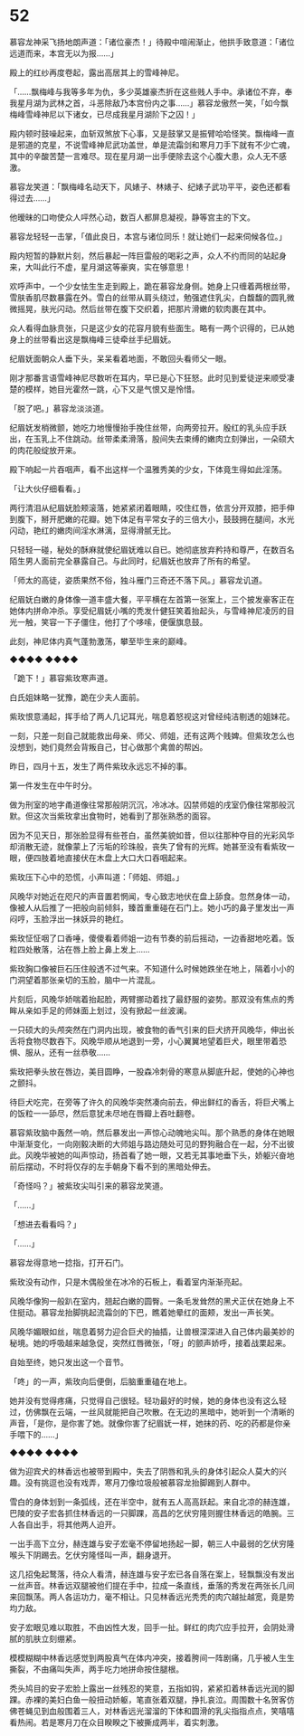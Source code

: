 # 52

慕容龙神采飞扬地朗声道：「诸位豪杰！」待殿中喧闹渐止，他拱手致意道：「诸位远道而来，本宫无以为报……」

殿上的红纱再度卷起，露出高居其上的雪峰神尼。

「……飘梅峰与我等多年为仇，多少英雄豪杰折在这些贱人手中。承诸位不弃，奉我星月湖为武林之首，斗恶除敌乃本宫份内之事……」慕容龙傲然一笑，「如今飘梅峰雪峰神尼以下诸女，已尽成我星月湖阶下之囚！」

殿内顿时鼓噪起来，血斩双煞放下心事，又是鼓掌又是振臂哈哈怪笑。飘梅峰一直是邪道的克星，不说雪峰神尼武功盖世，单是流霜剑和寒月刀手下就有不少亡魂，其中的辛酸苦楚一言难尽。现在星月湖一出手便除去这个心腹大患，众人无不感激。

慕容龙笑道：「飘梅峰名动天下，风婊子、林婊子、纪婊子武功平平，姿色还都看得过去……」

他暧昧的口吻使众人呯然心动，数百人都屏息凝视，静等宫主的下文。

慕容龙轻轻一击掌，「值此良日，本宫与诸位同乐！就让她们一起来伺候各位。」

殿内短暂的静默片刻，然后暴起一阵巨雷般的喝彩之声，众人不约而同的站起身来，大叫此行不虚，星月湖这等豪爽，实在够意思！

欢呼声中，一个少女怯生生走到殿上，跪在慕容龙身侧。她身上只缠着两根丝带，雪肤香肌尽数暴露在外。雪白的丝带从肩头绕过，勉强遮住乳尖，白馥馥的圆乳微微摇晃，肤光闪动。然后丝带在腹下交织着，把那片滑嫩的软肉裹在其中。

众人看得血脉贲张，只是这少女的花容月貌有些面生。略有一两个识得的，已从她身上的丝带看出这是飘梅峰三徒牵丝手纪眉妩。

纪眉妩面朝众人垂下头，呆呆看着地面，不敢回头看师父一眼。

刚才那番言语雪峰神尼尽数听在耳内，早已是心下狂怒。此时见到爱徒逆来顺受凄楚的模样，她目光霍然一跳，心下又是气恨又是怜惜。

「脱了吧。」慕容龙淡淡道。

纪眉妩发梢微颤，她吃力地慢慢抬手挽住丝带，向两旁拉开。殷红的乳头应手跃出，在玉乳上不住跳动。丝带柔柔滑落，股间失去束缚的嫩肉立刻弹出，一朵硕大的肉花般绽放开来。

殿下响起一片吞咽声，看不出这样一个温雅秀美的少女，下体竟生得如此淫荡。

「让大伙仔细看看。」

两行清泪从纪眉妩脸颊滚落，她紧紧闭着眼睛，咬住红唇，依言分开双膝，把手伸到腹下，掰开肥嫩的花瓣。她下体足有平常女子的三倍大小，鼓鼓拥在腿间，水光闪动，艳红的嫩肉间淫水淋漓，显得滑腻无比。

只轻轻一碰，秘处的酥麻就使纪眉妩难以自已。她彻底放弃矜持和尊严，在数百名陌生男人面前完全暴露自己。与此同时，纪眉妩也放弃了所有的希望。

「师太的高徒，姿质果然不俗，独斗雁门三奇还不落下风。」慕容龙讥道。

纪眉妩白嫩的身体像一道丰盛大餐，平平横在左首第一张案上，三个披发豪客正在她体内拼命冲杀。享受纪眉妩小嘴的秃发什健狂笑着抬起头，与雪峰神尼凌厉的目光一触，笑容一下子僵住，他打了个哆嗦，便偃旗息鼓。

此刻，神尼体内真气蓬勃激荡，攀至毕生来的巅峰。

◆◆◆◆ ◆◆◆◆

「跪下！」慕容紫玫寒声道。

白氏姐妹略一犹豫，跪在少夫人面前。

紫玫恨意涌起，挥手给了两人几记耳光，喘息着怒视这对曾经纯洁剔透的姐妹花。

一刻，只差一刻自己就能救出母亲、师父、师姐，还有这两个贱婢。但紫玫怎么也没想到，她们竟然会背叛自己，甘心做那个禽兽的帮凶。

昨日，四月十五，发生了两件紫玫永远忘不掉的事。

第一件发生在中午时分。

做为刑室的地字甬道像往常那般阴沉沉，冷冰冰。囚禁师姐的戌室仍像往常那般沉默。但这次当紫玫拿出食物时，她看到了那张熟悉的面容。

因为不见天日，那张脸显得有些苍白，虽然美貌如昔，但以往那种夺目的光彩风华却消散无迹，就像蒙上了污垢的珍珠般，丧失了曾有的光辉。她甚至没有看紫玫一眼，便四肢着地直接伏在木盘上大口大口吞咽起来。

紫玫压下心中的恐慌，小声叫道：「师姐、师姐。」

风晚华对她近在咫尺的声音置若惘闻，专心致志地伏在盘上舔食。忽然身体一动，像被人从后推了一把般向前倾斜，臻首重重碰在石门上。她小巧的鼻子里发出一声闷哼，玉脸浮出一抹妖异的艳红。

紫玫怔怔咽了口香唾，傻傻看着师姐一边有节奏的前后摇动，一边香甜地吃着。饭粒四处散落，沾在唇上脸上鼻上发上……

紫玫胸口像被巨石压住般透不过气来。不知道什么时候她跌坐在地上，隔着小小的门洞望着那张亲切的玉脸，脑中一片混乱。

片刻后，风晚华娇喘着抬起脸，两臂挪动着找了最舒服的姿势。那双没有焦点的秀眸从亲如手足的师妹面上划过，没有掀起一丝波澜。

一只硕大的头颅突然在门洞内出现，被食物的香气引来的巨犬挤开风晚华，伸出长舌将食物尽数吞下。风晚华顺从地退到一旁，小心翼翼地望着巨犬，眼里带着恐惧、服从，还有一丝恭敬……

紫玫把拳头放在唇边，美目圆睁，一股森冷刺骨的寒意从脚底升起，使她的心神也之颤抖。

待巨犬吃完，在旁等了许久的风晚华突然凑向前去，伸出鲜红的香舌，将巨犬嘴上的饭粒一一舔尽，然后意犹未尽地在唇瓣上吞吐翻卷。

慕容紫玫脑中轰然一响，然后暴发出一声惊心动魄地尖叫。那个熟悉的身体在她眼中渐渐变化，一向刚毅决断的大师姐与路边随处可见的野狗融合在一起，分不出彼此。风晚华被她的叫声惊动，扬首看了她一眼，又若无其事地垂下头，娇躯兴奋地前后摆动，不时将仅存的左手朝身下看不到的黑暗处伸去。

「奇怪吗？」被紫玫尖叫引来的慕容龙笑道。

「……」

「想进去看看吗？」

「……」

慕容龙得意地一捻指，打开石门。

紫玫没有动作，只是木偶般坐在冰冷的石板上，看着室内渐渐亮起。

风晚华像狗一般趴在室内，翘起白嫩的圆臀。一条毛发耸然的黑犬正伏在她身上不住挺动。慕容龙抬脚挑起流霜剑的下巴，瞧着她晕红的面颊，发出一声长笑。

风晚华媚眼如丝，喘息着努力迎合巨犬的抽插，让兽根深深进入自己体内最美妙的秘境。她的呼吸越来越急促，突然红唇微张，「呀」的颤声娇呼，接着战栗起来。

自始至终，她只发出这一个音节。

「咚」的一声，紫玫向后便倒，后脑重重磕在地上。

她并没有觉得疼痛，只觉得自己很轻。轻功最好的时候，她的身体也没有这么轻过，仿佛飘在云端，一丝风就能把自己吹散。在无边的黑暗中，她听到一个清晰的声音，「是你，是你害了她。就像你害了纪眉妩一样，她抹的药、吃的药都是你亲手喂下的……」

◆◆◆◆ ◆◆◆◆

做为迎宾犬的林香远也被带到殿中，失去了阴唇和乳头的身体引起众人莫大的兴趣。没有挑逗也没有戏弄，寒月刀像垃圾般被慕容龙抬脚踢到人群中。

雪白的身体划到一条弧线，还在半空中，就有五人高高跃起。来自北凉的赫连雄，巴陵的安子宏各抓住林香远的一只脚踝，高昌的乞伏穷隆则握住林香远的皓腕。三人各自出手，将其他两人迫开。

一出手高下立分，赫连雄与安子宏毫不停留地扬起一脚，朝三人中最弱的乞伏穷隆喉头下阴踢去。乞伏穷隆怪叫一声，翻身退开。

这几招兔起鹜落，待众人看清，赫连雄与安子宏已各自落在案上，轻飘飘没有发出一丝声音。林香远双腿被他们提在手中，拉成一条直线，垂落的秀发在两张长几间来回飘荡。两人各运功力，毫不相让。只见林香远光秃秃的肉穴越扯越宽，竟是势均力敌。

安子宏眼见难以取胜，不由凶性大发，回手一扯。鲜红的肉穴应手拉开，会阴处滑腻的肌肤立刻绷紧。

模模糊糊中林香远感觉到两股真气在体内冲突，接着胯间一阵剧痛，几乎被人生生撕裂，不由痛叫失声，两手吃力地拼命按住腿根。

秃头鸠目的安子宏脸上露出一丝残忍的笑意，五指如钩，紧紧扣着林香远光润的脚踝。赤裸的美妇白鱼一般扭动娇躯，笔直张着双腿，挣扎哀泣。周围数十名贺客仿佛苍蝇见到血般围着三人，对林香远光溜溜的下体和圆滑的乳尖指指点点，笑嘻嘻看热闹。若是寒月刀在众目睽睽之下被撕成两半，着实刺激。

